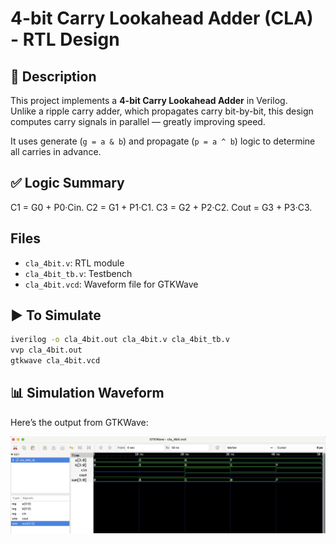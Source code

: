 #  4-bit Carry Lookahead Adder (CLA) - RTL Design

## 📄 Description

This project implements a **4-bit Carry Lookahead Adder** in Verilog.  
Unlike a ripple carry adder, which propagates carry bit-by-bit, this design computes carry signals in parallel — greatly improving speed.

It uses generate (`g = a & b`) and propagate (`p = a ^ b`) logic to determine all carries in advance.

## ✅ Logic Summary
C1 = G0 + P0·Cin.
C2 = G1 + P1·C1.
C3 = G2 + P2·C2.
Cout = G3 + P3·C3.

## Files
- `cla_4bit.v`: RTL module
- `cla_4bit_tb.v`: Testbench
- `cla_4bit.vcd`: Waveform file for GTKWave

## ▶️ To Simulate

```bash
iverilog -o cla_4bit.out cla_4bit.v cla_4bit_tb.v
vvp cla_4bit.out
gtkwave cla_4bit.vcd
```
## 📊 Simulation Waveform

Here’s the output from GTKWave:

![Waveform Output](carry_look_ahead_adder.png)